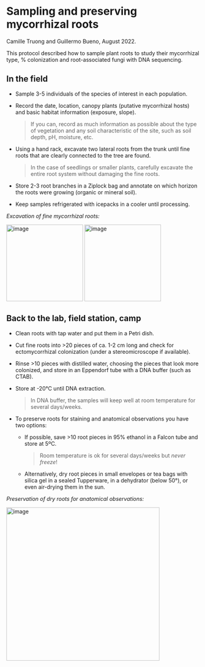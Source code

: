 # Sampling and preserving mycorrhizal roots

Camille Truong and Guillermo Bueno, August 2022.

This protocol described how to sample plant roots to study their mycorrhizal type, % colonization and root-associated fungi with DNA sequencing.


## In the field

- Sample 3-5 individuals of the species of interest in each population.

- Record the date, location, canopy plants (putative mycorrhizal hosts) and basic habitat information (exposure, slope).

  > If you can, record as much information as possible about the type of vegetation and any soil characteristic of the site, such as soil depth, pH, moisture, etc.

- Using a hand rack, excavate two lateral roots from the trunk until fine roots that are clearly connected to the tree are found.

  > In the case of seedlings or smaller plants, carefully excavate the entire root system without damaging the fine roots.

- Store 2-3 root branches in a Ziplock bag and annotate on which horizon the roots were growing (organic or mineral soil).

- Keep samples refrigerated with icepacks in a cooler until processing.

*Excavation of fine mycorrhizal roots:*

<img width="200" alt="image" src="https://user-images.githubusercontent.com/46766469/186280834-32b550f9-b89a-4aad-a13c-2d5c6832d213.png"> <img width="200" alt="image" src="https://user-images.githubusercontent.com/46766469/186280898-f6fe94e9-7f03-43f2-b8f4-be12afaceac9.png">


## Back to the lab, field station, camp

- Clean roots with tap water and put them in a Petri dish.

- Cut fine roots into >20 pieces of ca. 1-2 cm long and check for ectomycorrhizal colonization (under a stereomicroscope if available).

- Rinse >10 pieces with distilled water, choosing the pieces that look more colonized, and store in an Eppendorf tube with a DNA buffer (such as CTAB).

- Store at -20°C until DNA extraction.

  > In DNA buffer, the samples will keep well at room temperature for several days/weeks.

- To preserve roots for staining and anatomical observations you have two options:

  - If possible, save >10 root pieces in 95% ethanol in a Falcon tube and store at 5ºC.
  
    > Room temperature is ok for several days/weeks but *never freeze*!
  
  - Alternatively, dry root pieces in small envelopes or tea bags with silica gel in a sealed Tupperware, in a dehydrator (below 50°), or even air-drying them in the sun.

*Preservation of dry roots for anatomical observations:*

<img width="400" alt="image" src="https://user-images.githubusercontent.com/46766469/186282896-77687980-8bf5-4c9a-a97b-d6f3648092f7.png">
